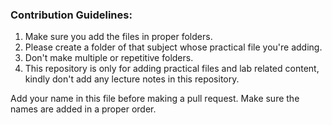 ### Contribution Guidelines:

1. Make sure you add the files in proper folders. 
2. Please create a folder of that subject whose practical file you're adding.
3. Don't make multiple or repetitive folders. 
4. This repository is only for adding practical files and lab related content, kindly don't add any lecture notes in this repository.


Add your name in this file before making a pull request. Make sure the names are added in a proper order.
